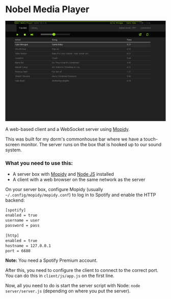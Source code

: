 Nobel Media Player
==================

![Client screenshot](/client/img/nmp.png?raw=true)

A web-based client and a WebSocket server using [Mopidy](https://github.com/mopidy/mopidy).

This was built for my dorm's commonhouse bar where we have a touch-screen monitor. The server runs on the box that
is hooked up to our sound system.



### What you need to use this:

* A server box with [Mopidy](https://github.com/mopidy/mopidy) and [Node JS](http://nodejs.org/) installed
* A client with a web browser on the same network as the server

On your server box, configure Mopidy (usually `~/.config/mopidy/mopidy.conf`) to log in to Spotify and enable the HTTP backend:

    [spotify]
    enabled = true
    username = user
    password = pass

    [http]
    enabled = true
    hostname = 127.0.0.1
    port = 6680

**Note:** You need a Spotify Premium account.

After this, you need to configure the client to connect to the correct port.
You can do this in `client/js/app.js` on the first line.

Now, all you need to do is start the server script with Node: `node server/server.js` (depending on where you put the server).